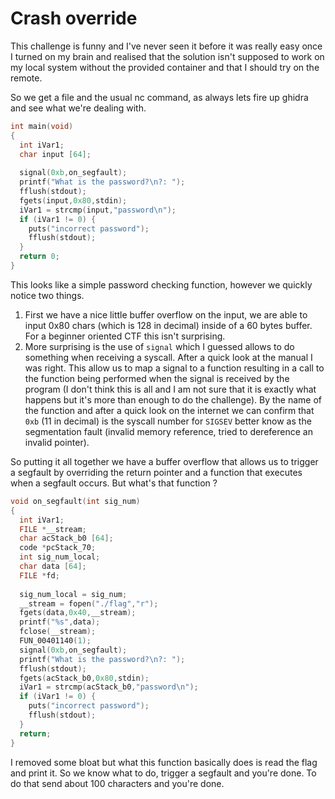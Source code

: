 # Crash override

This challenge is funny and I've never seen it before it was really easy once I turned on my brain and realised that the solution isn't supposed to work on my local system without the provided container and that I should try on the remote.  

So we get a file and the usual nc command, as always lets fire up ghidra and see what we're dealing with.

```c
int main(void)
{
  int iVar1;
  char input [64];
  
  signal(0xb,on_segfault);
  printf("What is the password?\n?: ");
  fflush(stdout);
  fgets(input,0x80,stdin);
  iVar1 = strcmp(input,"password\n");
  if (iVar1 != 0) {
    puts("incorrect password");
    fflush(stdout);
  }
  return 0;
}
```

This looks like a simple password checking function, however we quickly notice two things.
1. First we have a nice little buffer overflow on the input, we are able to input 0x80 chars (which is 128 in decimal) inside of a 60 bytes buffer. For a beginner oriented CTF this isn't surprising.
2. More surprising is the use of `signal` which I guessed allows to do something when receiving a syscall. After a quick look at the manual I was right. This allow us to map a signal to a function resulting in a call to the function being performed when the signal is received by the program (I don't think this is all and I am not sure that it is exactly what happens but it's more than enough to do the challenge). By the name of the function and after a quick look on the internet we can confirm that `0xb` (11 in decimal) is the syscall number for `SIGSEV` better know as the segmentation fault (invalid memory reference, tried to dereference an invalid pointer).

So putting it all together we have a buffer overflow that allows us to trigger a segfault by overriding the return pointer and a function that executes when a segfault occurs. But what's that function ?

```C
void on_segfault(int sig_num)
{
  int iVar1;
  FILE *__stream;
  char acStack_b0 [64];
  code *pcStack_70;
  int sig_num_local;
  char data [64];
  FILE *fd;
  
  sig_num_local = sig_num;
  __stream = fopen("./flag","r");
  fgets(data,0x40,__stream);
  printf("%s",data);
  fclose(__stream);
  FUN_00401140(1);
  signal(0xb,on_segfault);
  printf("What is the password?\n?: ");
  fflush(stdout);
  fgets(acStack_b0,0x80,stdin);
  iVar1 = strcmp(acStack_b0,"password\n");
  if (iVar1 != 0) {
    puts("incorrect password");
    fflush(stdout);
  }
  return;
}
```

I removed some bloat but what this function basically does is read the flag and print it.
So we know what to do, trigger a segfault and you're done. To do that send about 100 characters and you're done.
